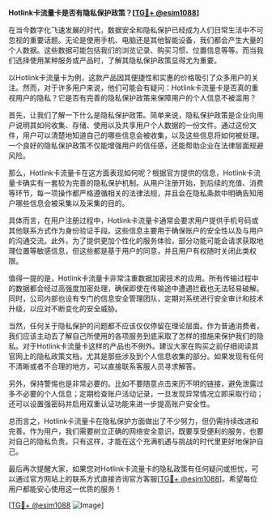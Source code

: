 **Hotlink卡流量卡是否有隐私保护政策？[[TG💪+ @esim1088](https://t.me/s/esim1088)]**

在当今数字化飞速发展的时代，数据安全和隐私保护已经成为人们日常生活中不可忽视的重要话题。无论是使用手机、电脑还是其他智能设备，我们都会产生大量的个人数据。这些数据可能包括我们的浏览记录、购买习惯、位置信息等等。而当我们选择使用某种服务或产品时，了解其隐私保护政策显得尤为重要。

以Hotlink卡流量卡为例，这款产品因其便捷性和实惠的价格吸引了众多用户的关注。然而，对于许多用户来说，他们可能会有疑问：Hotlink卡流量卡是否真的重视用户的隐私？它是否有完善的隐私保护政策来保障用户的个人信息不被滥用？

首先，让我们了解一下什么是隐私保护政策。简单来说，隐私保护政策是企业向用户说明其如何收集、存储、使用以及共享用户个人数据的一份文件。通过这份文件，用户可以清楚地知道自己的哪些信息会被收集，以及这些信息将如何被处理。一个良好的隐私保护政策不仅能增强用户的信任感，还能帮助企业在法律层面规避风险。

那么，Hotlink卡流量卡在这方面表现如何呢？根据官方提供的信息，Hotlink卡流量卡确实有一套较为完善的隐私保护机制。从用户注册开始，到后续的充值、消费等环节，每一项操作都严格遵循相关的法律法规，并且会在隐私条款中明确告知用户哪些信息会被采集以及采集的目的。

具体而言，在用户注册过程中，Hotlink卡流量卡通常会要求用户提供手机号码或其他联系方式作为身份验证手段。这些信息主要用于确保账户的安全性以及与用户的沟通交流。此外，为了提供更加个性化的服务体验，部分功能可能会请求获取地理位置等敏感信息，但这些都是基于用户的同意，并且用户有权随时关闭此类权限。

值得一提的是，Hotlink卡流量卡非常注重数据加密技术的应用。所有传输过程中的数据都会经过高强度加密处理，确保即使在传输途中遭遇拦截也无法轻易破解。同时，公司内部也设有专门的信息安全管理团队，定期对系统进行安全审计和技术升级，以应对不断变化的安全威胁。

当然，任何关于隐私保护的问题都不应该仅仅停留在理论层面。作为普通消费者，我们应该主动去了解自己所使用的各项服务到底采取了怎样的措施来保护我们的隐私。对于Hotlink卡流量卡这样的产品也不例外。建议大家在购买之前仔细阅读其官网上的隐私政策文档，尤其是那些涉及到个人信息收集的部分。如果发现有任何不清晰或者不合理的地方，可以直接联系客服人员寻求解答。

另外，保持警惕也是非常必要的。比如不要随意点击来历不明的链接，避免泄露过多不必要的个人信息；定期检查账户活动记录，一旦发现异常情况立即采取行动；还可以设置强密码并启用双重认证功能来进一步提高账户安全性。

总而言之，Hotlink卡流量卡在隐私保护方面做出了不少努力，但仍需持续改进和完善。作为用户，我们需要树立正确的网络安全意识，既要享受便利的服务，也要对自己的隐私负责。只有这样，才能在这个充满机遇与挑战的时代里更好地保护自己。

最后再次提醒大家，如果您对Hotlink卡流量卡的隐私政策有任何疑问或担忧，可以通过官方网站上的联系方式直接咨询官方客服[[TG💪+ @esim1088](https://t.me/s/esim1088)]。希望每位用户都能安心使用这一优质的服务！

[[TG💪+ @esim1088](https://t.me/s/esim1088) ![Image](https://i.postimg.cc/4NQfJmqS/Snipaste-2025-05-13-00-14-12.png)]